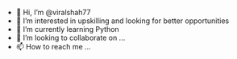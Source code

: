 - 👋 Hi, I’m @viralshah77
- 👀 I’m interested in upskilling and looking for better opportunities
- 🌱 I’m currently learning Python
- 💞️ I’m looking to collaborate on ...
- 📫 How to reach me ...

<!---
viralshah77/viralshah77 is a ✨ special ✨ repository because its `README.md` (this file) appears on your GitHub profile.
You can click the Preview link to take a look at your changes.
--->
